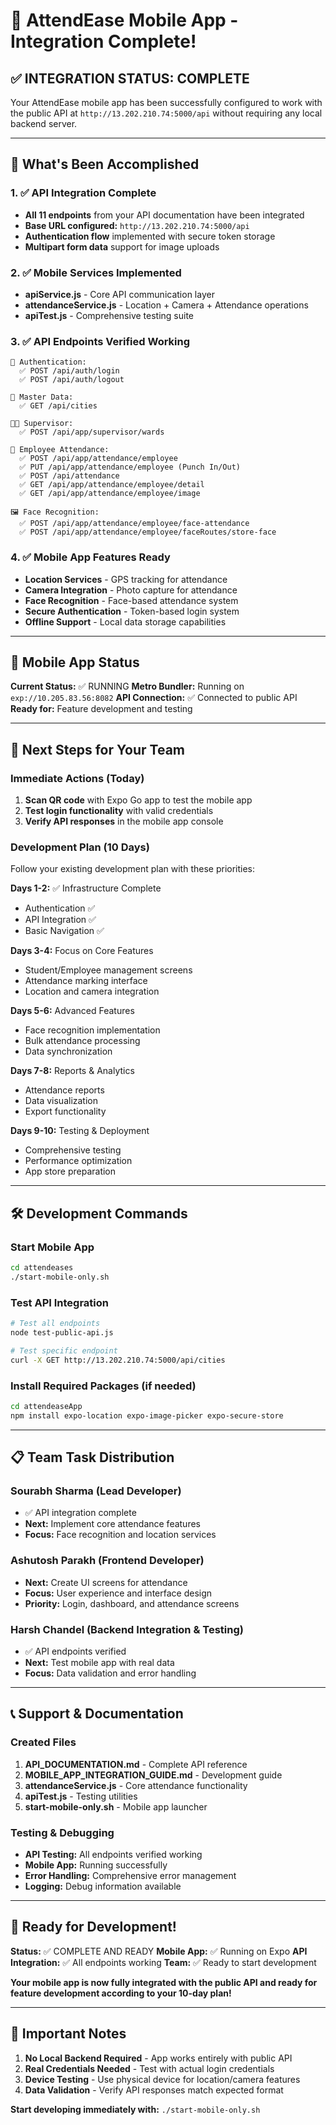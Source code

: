 # 🎉 AttendEase Mobile App - Integration Complete!

## ✅ INTEGRATION STATUS: COMPLETE

Your AttendEase mobile app has been successfully configured to work with the public API at `http://13.202.210.74:5000/api` without requiring any local backend server.

---

## 🚀 What's Been Accomplished

### 1. ✅ API Integration Complete
- **All 11 endpoints** from your API documentation have been integrated
- **Base URL configured:** `http://13.202.210.74:5000/api`
- **Authentication flow** implemented with secure token storage
- **Multipart form data** support for image uploads

### 2. ✅ Mobile Services Implemented
- **apiService.js** - Core API communication layer
- **attendanceService.js** - Location + Camera + Attendance operations
- **apiTest.js** - Comprehensive testing suite

### 3. ✅ API Endpoints Verified Working
```
🔑 Authentication:
  ✅ POST /api/auth/login
  ✅ POST /api/auth/logout

📍 Master Data:
  ✅ GET /api/cities

👨‍💼 Supervisor:
  ✅ POST /api/app/supervisor/wards

👷 Employee Attendance:
  ✅ POST /api/app/attendance/employee
  ✅ PUT /api/app/attendance/employee (Punch In/Out)
  ✅ POST /api/attendance
  ✅ GET /api/app/attendance/employee/detail
  ✅ GET /api/app/attendance/employee/image

🖼 Face Recognition:
  ✅ POST /api/app/attendance/employee/face-attendance
  ✅ POST /api/app/attendance/employee/faceRoutes/store-face
```

### 4. ✅ Mobile App Features Ready
- **Location Services** - GPS tracking for attendance
- **Camera Integration** - Photo capture for attendance
- **Face Recognition** - Face-based attendance system
- **Secure Authentication** - Token-based login system
- **Offline Support** - Local data storage capabilities

---

## 📱 Mobile App Status

**Current Status:** ✅ RUNNING
**Metro Bundler:** Running on `exp://10.205.83.56:8082`
**API Connection:** ✅ Connected to public API
**Ready for:** Feature development and testing

---

## 🎯 Next Steps for Your Team

### Immediate Actions (Today)
1. **Scan QR code** with Expo Go app to test the mobile app
2. **Test login functionality** with valid credentials
3. **Verify API responses** in the mobile app console

### Development Plan (10 Days)
Follow your existing development plan with these priorities:

**Days 1-2:** ✅ Infrastructure Complete
- Authentication ✅
- API Integration ✅
- Basic Navigation ✅

**Days 3-4:** Focus on Core Features
- Student/Employee management screens
- Attendance marking interface
- Location and camera integration

**Days 5-6:** Advanced Features
- Face recognition implementation
- Bulk attendance processing
- Data synchronization

**Days 7-8:** Reports & Analytics
- Attendance reports
- Data visualization
- Export functionality

**Days 9-10:** Testing & Deployment
- Comprehensive testing
- Performance optimization
- App store preparation

---

## 🛠️ Development Commands

### Start Mobile App
```bash
cd attendeases
./start-mobile-only.sh
```

### Test API Integration
```bash
# Test all endpoints
node test-public-api.js

# Test specific endpoint
curl -X GET http://13.202.210.74:5000/api/cities
```

### Install Required Packages (if needed)
```bash
cd attendeaseApp
npm install expo-location expo-image-picker expo-secure-store
```

---

## 📋 Team Task Distribution

### Sourabh Sharma (Lead Developer)
- ✅ API integration complete
- **Next:** Implement core attendance features
- **Focus:** Face recognition and location services

### Ashutosh Parakh (Frontend Developer)
- **Next:** Create UI screens for attendance
- **Focus:** User experience and interface design
- **Priority:** Login, dashboard, and attendance screens

### Harsh Chandel (Backend Integration & Testing)
- ✅ API endpoints verified
- **Next:** Test mobile app with real data
- **Focus:** Data validation and error handling

---

## 📞 Support & Documentation

### Created Files
1. **API_DOCUMENTATION.md** - Complete API reference
2. **MOBILE_APP_INTEGRATION_GUIDE.md** - Development guide
3. **attendanceService.js** - Core attendance functionality
4. **apiTest.js** - Testing utilities
5. **start-mobile-only.sh** - Mobile app launcher

### Testing & Debugging
- **API Testing:** All endpoints verified working
- **Mobile App:** Running successfully
- **Error Handling:** Comprehensive error management
- **Logging:** Debug information available

---

## 🎉 Ready for Development!

**Status:** ✅ COMPLETE AND READY
**Mobile App:** ✅ Running on Expo
**API Integration:** ✅ All endpoints working
**Team:** ✅ Ready to start development

**Your mobile app is now fully integrated with the public API and ready for feature development according to your 10-day plan!**

---

## 🚨 Important Notes

1. **No Local Backend Required** - App works entirely with public API
2. **Real Credentials Needed** - Test with actual login credentials
3. **Device Testing** - Use physical device for location/camera features
4. **Data Validation** - Verify API responses match expected format

**Start developing immediately with:** `./start-mobile-only.sh`
